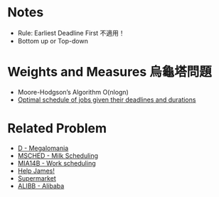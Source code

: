 # Notes
- Rule: Earliest Deadline First 不適用！
- Bottom up or Top-down

# Weights and Measures 烏龜塔問題
- Moore-Hodgson’s Algorithm O(nlogn)
- [Optimal schedule of jobs given their deadlines and durations](https://cp-algorithms.com/schedules/schedule-with-completion-duration.html)

# Related Problem
- [D - Megalomania](https://atcoder.jp/contests/abc131/tasks/abc131_d)
- [MSCHED - Milk Scheduling](https://www.spoj.com/problems/MSCHED/)
- [MIA14B - Work scheduling](https://www.spoj.com/MIA14/problems/MIA14B/)
- [Help James!](https://www.codechef.com/problems/SHDLE)
- [Supermarket](http://poj.org/problem?id=1456)
- [ALIBB - Alibaba](https://www.spoj.com/problems/ALIBB/)